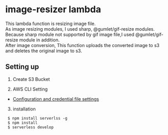# image-resizer lambda

This lambda function is resizing image file.  
As image resizing modules, I used sharp, @gumlet/gif-resize modules.  
Because sharp module not supported by gif image file,I used @gumlet/gif-resize module in addition.   
After image conversion, This function uploads the converted image to s3 and deletes the original image to s3.


## Setting up

1. Create S3 Bucket

2. AWS CLI Setting
- [Configuration and credential file settings](https://docs.aws.amazon.com/cli/latest/userguide/cli-configure-files.html)

 
3. installation
````
 $ npm install serverlss -g
 $ npm install
 $ serverless develop 
````

